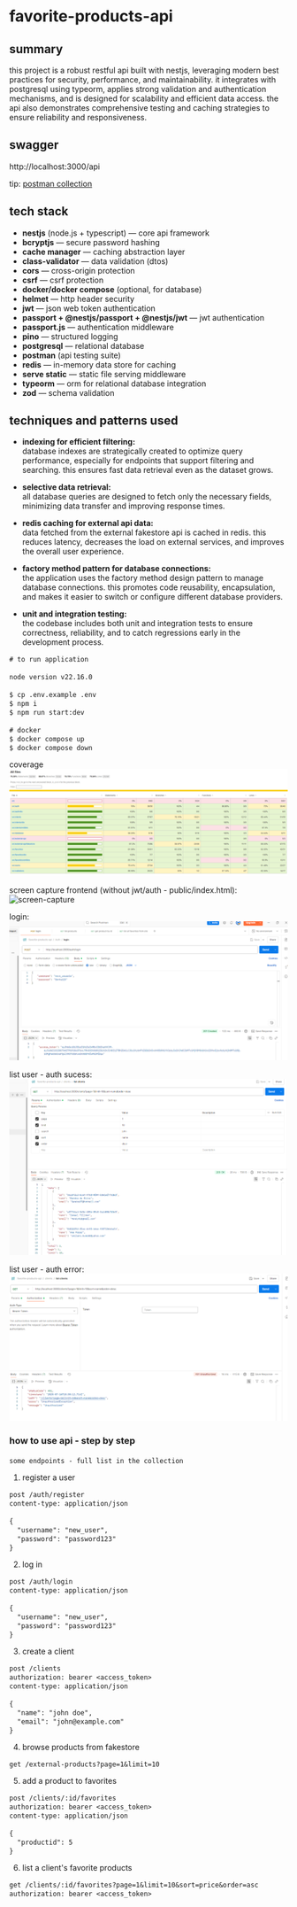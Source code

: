 # favorite-products-api

## summary

this project is a robust restful api built with nestjs, leveraging modern best practices for security, performance, and maintainability. it integrates with postgresql using typeorm, applies strong validation and authentication mechanisms, and is designed for scalability and efficient data access. the api also demonstrates comprehensive testing and caching strategies to ensure reliability and responsiveness.

## swagger
http://localhost:3000/api

tip: [postman collection](./favorite-products-api.postman_collection.json)

## tech stack

- **nestjs** (node.js + typescript) — core api framework
- **bcryptjs** — secure password hashing
- **cache manager** — caching abstraction layer
- **class-validator** — data validation (dtos)
- **cors** — cross-origin protection
- **csrf** — csrf protection
- **docker/docker compose** (optional, for database)
- **helmet** — http header security
- **jwt** — json web token authentication
- **passport + @nestjs/passport + @nestjs/jwt** — jwt authentication
- **passport.js** — authentication middleware
- **pino** — structured logging
- **postgresql** — relational database
- **postman** (api testing suite)
- **redis** — in-memory data store for caching
- **serve static** — static file serving middleware
- **typeorm** — orm for relational database integration
- **zod** — schema validation

## techniques and patterns used

- **indexing for efficient filtering:**  
  database indexes are strategically created to optimize query performance, especially for endpoints that support filtering and searching. this ensures fast data retrieval even as the dataset grows.

- **selective data retrieval:**  
  all database queries are designed to fetch only the necessary fields, minimizing data transfer and improving response times.

- **redis caching for external api data:**  
  data fetched from the external fakestore api is cached in redis. this reduces latency, decreases the load on external services, and improves the overall user experience.

- **factory method pattern for database connections:**  
  the application uses the factory method design pattern to manage database connections. this promotes code reusability, encapsulation, and makes it easier to switch or configure different database providers.

- **unit and integration testing:**  
  the codebase includes both unit and integration tests to ensure correctness, reliability, and to catch regressions early in the development process.

```
# to run application

node version v22.16.0

$ cp .env.example .env
$ npm i
$ npm run start:dev

# docker
$ docker compose up 
$ docker compose down 
```

coverage ![test-cov](./files/test-cov.png)

screen capture frontend (without jwt/auth - public/index.html): ![screen-capture](./files/screen-capture.gif)

login: ![login](./files/login.png)

list user - auth sucess: ![list-clients-sucess-auth](./files/list-clients-sucess-auth.png)

list user - auth error: ![list-clients-error-auth](./files/list-clients-error-auth.png)

### how to use api - step by step 
`some endpoints - full list in the collection`

1. register a user
```
post /auth/register
content-type: application/json

{
  "username": "new_user",
  "password": "password123"
}
```

2. log in
```
post /auth/login
content-type: application/json

{
  "username": "new_user",
  "password": "password123"
}
```

3. create a client
```
post /clients
authorization: bearer <access_token>
content-type: application/json

{
  "name": "john doe",
  "email": "john@example.com"
}
```

4. browse products from fakestore
```
get /external-products?page=1&limit=10
```

5. add a product to favorites
```
post /clients/:id/favorites
authorization: bearer <access_token>
content-type: application/json

{
  "productid": 5
}
```

6. list a client's favorite products
```
get /clients/:id/favorites?page=1&limit=10&sort=price&order=asc
authorization: bearer <access_token>
```
